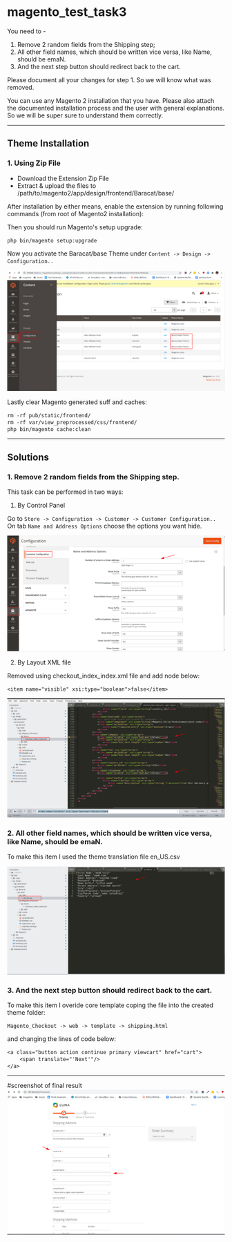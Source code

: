 # magento_test_task3
You need to -
1. Remove 2 random fields from the Shipping step;
2. All other field names, which should be written vice versa, like Name, should be emaN.
3. And the next step button should redirect back to the cart.

Please document all your changes for step 1. So we will know what was removed.

You can use any Magento 2 installation that you have.
Please also attach the documented installation process and the user with general explanations.
So we will be super sure to understand them correctly.

------------

Theme Installation 
------------

### 1. Using Zip File

* Download the Extension Zip File
* Extract & upload the files to /path/to/magento2/app/design/frontend/Baracat/base/

After installation by either means, enable the extension by running following commands (from root of Magento2 installation):

Then you should run Magento's setup upgrade:
```
php bin/magento setup:upgrade
```
Now you activate the Baracat/base Theme under `Content -> Design -> Configuration..`

![alt text](https://raw.githubusercontent.com/baracatuemura/magento_test_task3/master/_info/image1.png)

Lastly clear Magento generated suff and caches:
```
rm -rf pub/static/frontend/
rm -rf var/view_preprocessed/css/frontend/
php bin/magento cache:clean
```
------------
Solutions
------------

### 1. Remove 2 random fields from the Shipping step.

This task can be performed in two ways:

1. By Control Panel

Go to `Store -> Configuration -> Customer -> Customer Configuration..`
On tab `Name and Address Options` choose the options you want hide.

![alt text](https://raw.githubusercontent.com/baracatuemura/magento_test_task3/master/_info/image4.png)


2. By Layout XML file

Removed using checkout_index_index.xml file and add node below:

```
<item name="visible" xsi:type="boolean">false</item>
```
![alt text](https://raw.githubusercontent.com/baracatuemura/magento_test_task3/master/_info/image2.png)

### 2. All other field names, which should be written vice versa, like Name, should be emaN.

To make this item I used the theme translation file en_US.csv

![alt text](https://raw.githubusercontent.com/baracatuemura/magento_test_task3/master/_info/image3.png)


### 3. And the next step button should redirect back to the cart.

To make this item I overide core template coping the file into the created theme folder:
```
Magento_Checkout -> web -> template -> shipping.html
```

and changing the lines of code below:

```
<a class="button action continue primary viewcart" href="cart">
    <span translate="'Next'"/>
</a>
 ```
------------
#screenshot of final result
![alt text](https://raw.githubusercontent.com/baracatuemura/magento_test_task3/master/_info/image5.png)
